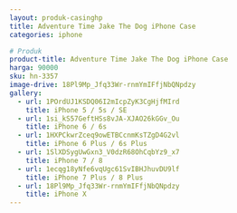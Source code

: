 ```yaml
---
layout: produk-casinghp
title: Adventure Time Jake The Dog iPhone Case
categories: iphone

# Produk
product-title: Adventure Time Jake The Dog iPhone Case
harga: 90000
sku: hn-3357
image-drive: 18Pl9Mp_Jfq33Wr-rnmYmIFfjNbQNpdzy
gallery:
  - url: 1POrdUJ1KSDQ06I2mIcpZyK3CgHjfMIrd
    title: iPhone 5 / 5s / SE
  - url: 1si_kS57GeftHSs8vJA-XJAO26kGGv_Ou
    title: iPhone 6 / 6s
  - url: 1HXPCkwrZceq9owETBCcnmKsTZgD4G2vl
    title: iPhone 6 Plus / 6s Plus
  - url: 1SlXDSygUwGxn3_V0dzR68OhCqbYz9_x7
    title: iPhone 7 / 8
  - url: 1ecqg18yNfe6vqUgc61SvIBHJhuvDU9lf
    title: iPhone 7 Plus / 8 Plus
  - url: 18Pl9Mp_Jfq33Wr-rnmYmIFfjNbQNpdzy
    title: iPhone X
---
```

